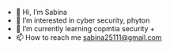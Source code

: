 - 👋 Hi, I’m Sabina
- 👀 I’m interested in cyber security, phyton
- 🌱 I’m currently learning copmtia security +
- 📫 How to reach me sabina25111@gmail.com

<!---
sabina25111/sabina25111 is a ✨ special ✨ repository because its `README.md` (this file) appears on your GitHub profile.
You can click the Preview link to take a look at your changes.
--->

